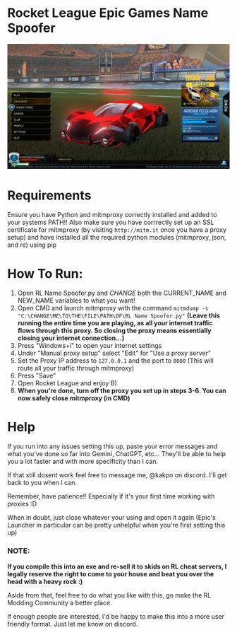 # Rocket League Epic Games Name Spoofer
![Rocket League Name Spoofer](readme-screenshot.png)

# Requirements
Ensure you have Python and mitmproxy correctly installed and added to your systems PATH!!
Also make sure you have corrrectly set up an SSL certificate for mitmproxy (by visiting `http://mitm.it` once you have a proxy setup) and have installed all the required python modules (mitmproxy, json, and re) using pip

# How To Run:
1) Open RL Name Spoofer.py and *CHANGE* both the CURRENT_NAME and NEW_NAME variables to what you want!
2) Open CMD and launch mitmproxy with the command `mitmdump -s "C:\CHANGE\ME\TO\THE\FILE\PATH\OF\RL Name Spoofer.py"` 
**(Leave this running the entire time you are playing, as all your internet traffic flows through this proxy. So closing the proxy means essentially closing your internet connection...)**
3) Press "Windows+i" to open your internet settings
4) Under "Manual proxy setup" select "Edit" for "Use a proxy server"
5) Set the Proxy IP address to `127.0.0.1` and the port to `8080` (This will route all your traffic through mitmproxy)
6) Press "Save"
7) Open Rocket League and enjoy B)
8) **When you're done, turn off the proxy you set up in steps 3-6. You can now safely close mitmproxy (in CMD)**

# Help
If you run into any issues setting this up, paste your error messages and what you've done so far into Gemini, ChatGPT, etc... They'll be able to help you a lot faster and with more specificity than I can. 

If that still dosent work feel free to message me, @kakpo on discord. I'll get back to you when I can.

Remember, have patience!! Especially if it's your first time working with proxies :D  

When in doubt, just close whatever your using and open it again (Epic's Launcher in particular can be pretty unhelpful when you're first setting this up)

### **NOTE:** 
**If you compile this into an exe and re-sell it to skids on RL cheat servers, I legally reserve the right to come to your house and beat you over the head with a heavy rock :)**

Aside from that, feel free to do what you like with this, go make the RL Modding Community a better place.

If enough people are interested, I'd be happy to make this into a more user friendly format. Just let me know on discord.
